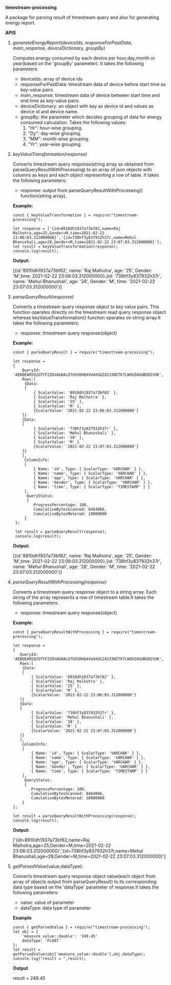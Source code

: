 **timestream-processing**

A package for parsing result of timestream query and also for generating energy report.

**APIS**

1. _generateEnergyReport(deviceIds,
   responseForPastData,
   main_response,
   deviceDictionary,
   groupBy)_

   Computes energy consumed by each device per hour,day,month or year(based on the 'groupBy' parameter). It takes the following parameters:

   - deviceIds: array of device ids
   - responseForPastData: timestream data of device before start time as key-value pairs.
   - main_response: timestream data of device between start time and end time as key-value pairs.
   - deviceDictionary: an object with key as device id and values as device id and device name.
   - groupBy: the parameter which decides grouping of data for energy consumed calculation. Takes the following values:
     1. "Hr": hour-wise grouping.
     2. "Dy": day-wise grouping.
     3. "MM": month-wise grouping.
     4. "Yr": year-wise grouping.

2. _keyValueTransformation(response)_

   Converts timestream query response(string array as obtained from parseQueryResultWithProcessing) to an array of json objects with columns as keys and each object representing a row of table. It takes the following parameters:

   - response: output from parseQueryResultWithProcessing() function(string array).

   **Example:**

   ```
   const { keyValueTransformation } = require("timestream-processing");

   let response = ['{id=8910dh1937a73bf82,name=Raj Malhotra,age=25,Gender=M,time=2021-02-22 23:06:03.312000000}','{id=738hf3y837932h37r,name=Mehul Bhanushali,age=28,Gender=M,time=2021-02-22 23:07:03.312000000}'];
   let result = keyValueTransformation(response);
   console.log(result);
   ```

   **Output:**

   [{id:'8910dh1937a73bf82', name: 'Raj Malhotra', age: '25', Gender: 'M',time: 2021-02-22 23:06:03.312000000},{id: '738hf3y837932h37r', name: 'Mehul Bhanushali', age: '28', Gender: 'M', time: '2021-02-22 23:07:03.312000000'}]

3. _parseQueryResult(response)_

   Converts a timestream query response object to key value pairs. This function operates directly on the timestream read query response object whereas keyValueTransformation() function operates on string array.It takes the following parameters:

   - response: timestream query response(object)

   **Example:**

   ```
   const { parseQueryResult } = require("timestream-processing");

   let response =
   {
       QueryId: 'AEBQEAM2Q2GTYF2ZDVAGKALO7UXVDHQ4VU4XGGZ4233NITK7LWOXZ4GUBGRIVUK',
       Rows:[
        {Data:
        [
            { ScalarValue: '8910dh1937a73bf82' },
            { ScalarValue: 'Raj Malhotra' },
            { ScalarValue: '25' },
            { ScalarValue: 'M' },
            {ScalarValue: '2021-02-22 23:06:03.312000000'}
       ]}
       {Data:
       [
            { ScalarValue: '738hf3y837932h37r' },
            { ScalarValue: 'Mehul Bhanushali' },
            { ScalarValue: '28' },
            { ScalarValue: 'M' }
            {ScalarValue: '2021-02-22 23:07:03.312000000'}
       ]}
       ],
        ColumnInfo:
        [
            { Name: 'id', Type: { ScalarType: 'VARCHAR' } },
            { Name: 'name', Type: { ScalarType: 'VARCHAR' } },
            { Name: 'age', Type: { ScalarType: 'VARCHAR' } },
            { Name: 'Gender', Type: { ScalarType: 'VARCHAR' } },
            { Name: 'time', Type: { ScalarType: 'TIMESTAMP' } }
        ],
         QueryStatus:
         {
            ProgressPercentage: 100,
            CumulativeBytesScanned: 8464866,
            CumulativeBytesMetered: 10000000
        }
    };

    let result = parseQueryResult(response);
    console.log(result);
   ```

   **Output:**

   [{id:'8910dh1937a73bf82', name: 'Raj Malhotra', age: '25', Gender: 'M',time: 2021-02-22 23:06:03.312000000},{id: '738hf3y837932h37r', name: 'Mehul Bhanushali', age: '28', Gender: 'M', time: '2021-02-22 23:07:03.312000000'}]

4. _parseQueryResultWithProcessing(response)_

   Converts a timestream query response object to a string array. Each string of the array represents a row of timestream table.It takes the following parameters:

   - response: timestream query response(object)

   **Example:**

   ```
   const { parseQueryResultWithProcessing } = require("timestream-processing");

   let response =
   {
      QueryId: 'AEBQEAM2Q2GTYF2ZDVAGKALO7UXVDHQ4VU4XGGZ4233NITK7LWOXZ4GUBGRIVUK',
      Rows:[
       {Data:
       [
           { ScalarValue: '8910dh1937a73bf82' },
           { ScalarValue: 'Raj Malhotra' },
           { ScalarValue: '25' },
           { ScalarValue: 'M' },
           {ScalarValue: '2021-02-22 23:06:03.312000000'}
      ]}
      {Data:
      [
           { ScalarValue: '738hf3y837932h37r' },
           { ScalarValue: 'Mehul Bhanushali' },
           { ScalarValue: '28' },
           { ScalarValue: 'M' }
           {ScalarValue: '2021-02-22 23:07:03.312000000'}
      ]}
      ],
       ColumnInfo:
       [
           { Name: 'id', Type: { ScalarType: 'VARCHAR' } },
           { Name: 'name', Type: { ScalarType: 'VARCHAR' } },
           { Name: 'age', Type: { ScalarType: 'VARCHAR' } },
           { Name: 'Gender', Type: { ScalarType: 'VARCHAR' } },
           { Name: 'time', Type: { ScalarType: 'TIMESTAMP' } }
       ],
        QueryStatus:
        {
           ProgressPercentage: 100,
           CumulativeBytesScanned: 8464866,
           CumulativeBytesMetered: 10000000
       }
   };

   let result = parseQueryResultWithProcessing(response);
   console.log(result);
   ```

   **Output:**

   ['{id=8910dh1937a73bf82,name=Raj Malhotra,age=25,Gender=M,time=2021-02-22 23:06:03.312000000}','{id=738hf3y837932h37r,name=Mehul Bhanushali,age=28,Gender=M,time=2021-02-22 23:07:03.312000000}']

5. _getParsedValue_(value,dataType):

   Converts timestream query response object value(each object from array of objects output from parseQueryResult) to its corresponding data type based on the 'dataType' parameter of response.It takes the following parameters:

   - value: value of parameter
   - dataType: data type of parameter

   **Example**

   ```
   const { getParsedValue } = require("timestream-processing");
   let obj = {
       'measure_value::double': '249.45'
       dataType: 'FLOAT'
   };
   let result = getParsedValue(obj['measure_value::double'],obj.dataType);
   console.log("result = ",result);
   ```

   **Output**

   result = 249.45
